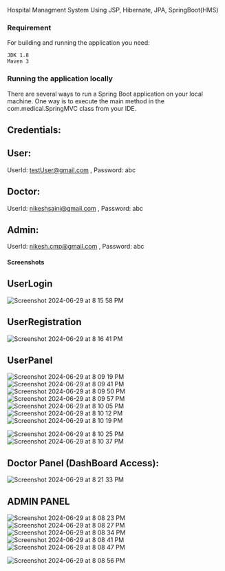 Hospital Managment System Using JSP, Hibernate, JPA, SpringBoot(HMS)

### Requirement
For building and running the application you need:

    JDK 1.8
    Maven 3
### Running the application locally
There are several ways to run a Spring Boot application on your local machine. One way is to execute the main method in the com.medical.SpringMVC class from your IDE.
## Credentials:
## User: 
UserId: testUser@gmail.com , Password: abc
## Doctor: 
UserId: nikeshsaini@gmail.com , Password: abc
## Admin: 
UserId: nikesh.cmp@gmail.com ,  Password: abc
#### Screenshots

## UserLogin
![Screenshot 2024-06-29 at 8 15 58 PM](https://github.com/nikeshSaini/hospitalManagmentSystem/assets/86639484/8a4ae81b-fad6-497f-bbd6-af4f3510d0b3)

## UserRegistration
![Screenshot 2024-06-29 at 8 16 41 PM](https://github.com/nikeshSaini/hospitalManagmentSystem/assets/86639484/99f32a7d-891d-47ca-9fee-b29aafe55ba2)


## UserPanel
![Screenshot 2024-06-29 at 8 09 19 PM](https://github.com/nikeshSaini/hospitalManagmentSystem/assets/86639484/8ff82255-62d0-4bdc-8dfd-c81614a38a78)
![Screenshot 2024-06-29 at 8 09 41 PM](https://github.com/nikeshSaini/hospitalManagmentSystem/assets/86639484/0ad6f4ee-937b-4720-88d9-c83159531c20)
![Screenshot 2024-06-29 at 8 09 50 PM](https://github.com/nikeshSaini/hospitalManagmentSystem/assets/86639484/7755369a-db5a-4b0b-8ad7-a97c8bee34ff)
![Screenshot 2024-06-29 at 8 09 57 PM](https://github.com/nikeshSaini/hospitalManagmentSystem/assets/86639484/14ea62c0-1502-466f-bee8-758684e6107f)
![Screenshot 2024-06-29 at 8 10 05 PM](https://github.com/nikeshSaini/hospitalManagmentSystem/assets/86639484/932f919e-4038-4bf7-8313-0617a5da014a)
![Screenshot 2024-06-29 at 8 10 12 PM](https://github.com/nikeshSaini/hospitalManagmentSystem/assets/86639484/2c84192e-ad84-4e5f-9410-54fec8d2acce)
![Screenshot 2024-06-29 at 8 10 19 PM](https://github.com/nikeshSaini/hospitalManagmentSystem/assets/86639484/78a2fdbe-98e7-4df6-b4d4-049b933447f3)

![Screenshot 2024-06-29 at 8 10 25 PM](https://github.com/nikeshSaini/hospitalManagmentSystem/assets/86639484/73af2757-d794-4e27-b34f-7eaae0647d5c)
![Screenshot 2024-06-29 at 8 10 37 PM](https://github.com/nikeshSaini/hospitalManagmentSystem/assets/86639484/0f8e4364-2434-4752-bb3d-6f08e70c7bca)








## Doctor Panel (DashBoard Access):
![Screenshot 2024-06-29 at 8 21 33 PM](https://github.com/nikeshSaini/hospitalManagmentSystem/assets/86639484/0c91cc7b-9642-453c-b2f2-d111eabb4c3b)


## ADMIN PANEL
![Screenshot 2024-06-29 at 8 08 23 PM](https://github.com/nikeshSaini/hospitalManagmentSystem/assets/86639484/03f03dbc-7fe5-4113-a7c8-0681f44d896f)
![Screenshot 2024-06-29 at 8 08 27 PM](https://github.com/nikeshSaini/hospitalManagmentSystem/assets/86639484/b79eeb76-ef23-4e54-a4fe-13893de45b1f)
![Screenshot 2024-06-29 at 8 08 34 PM](https://github.com/nikeshSaini/hospitalManagmentSystem/assets/86639484/f11edf7a-1538-496e-8ce4-8186f127d711)
![Screenshot 2024-06-29 at 8 08 41 PM](https://github.com/nikeshSaini/hospitalManagmentSystem/assets/86639484/00ab5283-66ba-4fb6-b377-ac9d4ee87653)
![Screenshot 2024-06-29 at 8 08 47 PM](https://github.com/nikeshSaini/hospitalManagmentSystem/assets/86639484/857a105a-1101-44a3-af03-6e78c3ecab4a)



![Screenshot 2024-06-29 at 8 08 56 PM](https://github.com/nikeshSaini/hospitalManagmentSystem/assets/86639484/8e442164-8251-4323-a949-16cc27fc2fb3)







